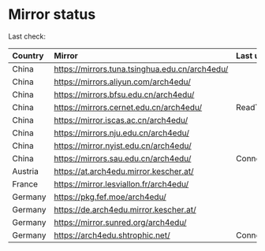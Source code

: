 <script src="./time.js"></script>
# Mirror status
Last check: <script type="text/javascript">localize(1751345004.1312466);</script>

|Country|Mirror|Last update|
|:------|:-----|:----------|
|China|https://mirrors.tuna.tsinghua.edu.cn/arch4edu/|<script type="text/javascript">localize(1751309212);</script>|
|China|https://mirrors.aliyun.com/arch4edu/|<script type="text/javascript">localize(1751309212);</script>|
|China|https://mirrors.bfsu.edu.cn/arch4edu/|<script type="text/javascript">localize(1751309212);</script>|
|China|https://mirrors.cernet.edu.cn/arch4edu/|ReadTimeout|
|China|https://mirror.iscas.ac.cn/arch4edu/|<script type="text/javascript">localize(1750574662);</script>|
|China|https://mirrors.nju.edu.cn/arch4edu/|<script type="text/javascript">localize(1751266314);</script>|
|China|https://mirror.nyist.edu.cn/arch4edu/|<script type="text/javascript">localize(1751266314);</script>|
|China|https://mirrors.sau.edu.cn/arch4edu/|ConnectionError|
|Austria|https://at.arch4edu.mirror.kescher.at/|<script type="text/javascript">localize(1751309212);</script>|
|France|https://mirror.lesviallon.fr/arch4edu/|<script type="text/javascript">localize(1751309212);</script>|
|Germany|https://pkg.fef.moe/arch4edu/|<script type="text/javascript">localize(1751309212);</script>|
|Germany|https://de.arch4edu.mirror.kescher.at/|<script type="text/javascript">localize(1751309212);</script>|
|Germany|https://mirror.sunred.org/arch4edu/|<script type="text/javascript">localize(1751309212);</script>|
|Germany|https://arch4edu.shtrophic.net/|ConnectionError|

<script src="./tablefilter/tablefilter.js"></script>
<script src="./table.js"></script>